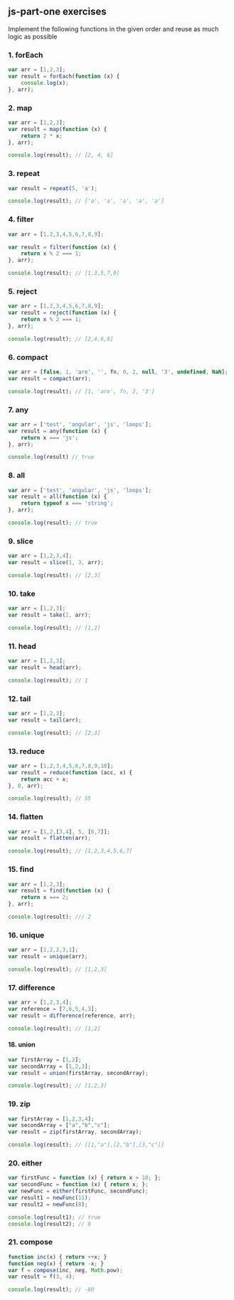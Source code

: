 ## js-part-one exercises  
Implement the following functions in the given order and reuse as much logic as possible

### 1. forEach
```javascript
var arr = [1,2,3];
var result = forEach(function (x) {
    console.log(x);
}, arr);
```

### 2. map
```javascript
var arr = [1,2,3];
var result = map(function (x) {
    return 2 * x;
}, arr);

console.log(result); // [2, 4, 6]
```

### 3. repeat
```javascript
var result = repeat(5, 'a');

console.log(result); // ['a', 'a', 'a', 'a', 'a']
```

### 4. filter
```javascript
var arr = [1,2,3,4,5,6,7,8,9];

var result = filter(function (x) {
	return x % 2 === 1;
}, arr);

console.log(result); // [1,3,5,7,9]
```

### 5. reject
```javascript
var arr = [1,2,3,4,5,6,7,8,9];
var result = reject(function (x) {
	return x % 2 === 1;
}, arr);

console.log(result); // [2,4,6,8]
```

### 6. compact
```javascript
var arr = [false, 1, 'are', '', fn, 0, 2, null, '3', undefined, NaN];
var result = compact(arr);

console.log(result); // [1, 'are', fn, 2, '3']
```

### 7. any
```javascript
var arr = ['test', 'angular', 'js', 'loops'];
var result = any(function (x) {
	return x === 'js';
}, arr);

console.log(result) // true
```

### 8. all
```javascript
var arr = ['test', 'angular', 'js', 'loops'];
var result = all(function (x) {
	return typeof x === 'string';
}, arr);

console.log(result); // true
```

### 9. slice
```javascript
var arr = [1,2,3,4];
var result = slice(1, 3, arr);

console.log(result); // [2,3]
```

### 10. take
```javascript
var arr = [1,2,3];
var result = take(2, arr);

console.log(result); // [1,2]
```

### 11. head
```javascript
var arr = [1,2,3];
var result = head(arr);

console.log(result); // 1
```

### 12. tail
```javascript
var arr = [1,2,3];
var result = tail(arr);

console.log(result); // [2,3]
```

### 13. reduce
```javascript
var arr = [1,2,3,4,5,6,7,8,9,10];
var result = reduce(function (acc, x) {
	return acc + x;
}, 0, arr);

console.log(result); // 55
```

### 14. flatten
```javascript
var arr = [1,2,[3,4], 5, [6,7]];
var result = flatten(arr);

console.log(result); // [1,2,3,4,5,6,7]
```

### 15. find
```javascript
var arr = [1,2,3];
var result = find(function (x) {
	return x === 2;
}, arr);

console.log(result); /// 2
```

### 16. unique
```javascript
var arr = [1,2,2,3,1];
var result = unique(arr);

console.log(result); // [1,2,3]
```

### 17. difference
```javascript
var arr = [1,2,3,4];
var reference = [7,6,5,4,3];
var result = difference(reference, arr);

console.log(result); // [1,2]
```
#### 18. union
```javascript
var firstArray = [1,2];
var secondArray = [1,2,3];
var result = union(firstArray, secondArray);

console.log(result); // [1,2,3]
```

### 19. zip
```javascript
var firstArray = [1,2,3,4];
var secondArray = ["a","b","c"];
var result = zip(firstArray, secondArray);

console.log(result); // [[1,"a"],[2,"b"],[3,"c"]]
```

### 20. either
```javascript
var firstFunc = function (x) { return x > 10; };
var secondFunc = function (x) { return x; };
var newFunc = either(firstFunc, secondFunc);
var result1 = newFunc(11);
var result2 = newFunc(8);

console.log(result1); // true
console.log(result2); // 8
```

### 21. compose
```javascript
function inc(x) { return ++x; }
function neg(x) { return -x; }
var f = compose(inc, neg, Math.pow);
var result = f(3, 4);

console.log(result); // -80
```
